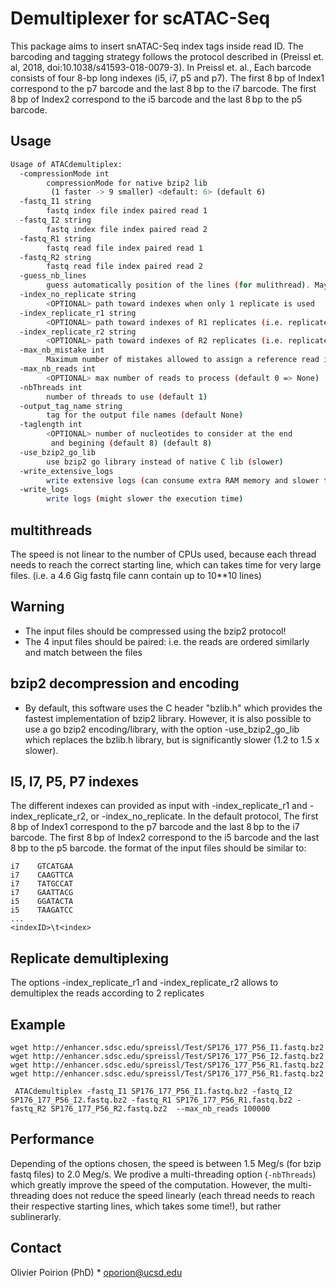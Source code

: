 # Demultiplexer for scATAC-Seq

This package aims to insert snATAC-Seq index tags inside read ID. The barcoding and tagging strategy follows the protocol described in (Preissl et. al, 2018, doi:10.1038/s41593-018-0079-3). In Preissl et. al., Each barcode consists of four 8-bp long indexes (i5, i7, p5 and p7). The first 8 bp of Index1 correspond to the p7 barcode and the last 8 bp to the i7 barcode. The first 8 bp of Index2 correspond to the i5 barcode and the last 8 bp to the p5 barcode.


## Usage

```bash
Usage of ATACdemultiplex:
  -compressionMode int
        compressionMode for native bzip2 lib
         (1 faster -> 9 smaller) <default: 6> (default 6)
  -fastq_I1 string
        fastq index file index paired read 1
  -fastq_I2 string
        fastq index file index paired read 2
  -fastq_R1 string
        fastq read file index paired read 1
  -fastq_R2 string
        fastq read file index paired read 2
  -guess_nb_lines
        guess automatically position of the lines (for mulithread). May be not safe in some situation
  -index_no_replicate string
        <OPTIONAL> path toward indexes when only 1 replicate is used
  -index_replicate_r1 string
        <OPTIONAL> path toward indexes of R1 replicates (i.e. replicate number 1)
  -index_replicate_r2 string
        <OPTIONAL> path toward indexes of R2 replicates (i.e. replicate number 2)
  -max_nb_mistake int
        Maximum number of mistakes allowed to assign a reference read id (default 2) (default 2)
  -max_nb_reads int
        <OPTIONAL> max number of reads to process (default 0 => None)
  -nbThreads int
        number of threads to use (default 1)
  -output_tag_name string
        tag for the output file names (default None)
  -taglength int
        <OPTIONAL> number of nucleotides to consider at the end
         and begining (default 8) (default 8)
  -use_bzip2_go_lib
        use bzip2 go library instead of native C lib (slower)
  -write_extensive_logs
        write extensive logs (can consume extra RAM memory and slower the process)
  -write_logs
        write logs (might slower the execution time)

```

## multithreads

The speed is not linear to the number of CPUs used, because each thread needs to reach the correct starting line, which can takes time for very large files. (i.e. a 4.6 Gig fastq file cann contain up to 10**10 lines)

## Warning
   * The input files should be compressed using the bzip2 protocol!
   * The 4 input files should be paired: i.e. the reads are ordered similarly and match between the files

## bzip2 decompression and encoding
   * By default, this software uses the C header "bzlib.h" which provides the fastest implementation of bzip2 library. However, it is also possible to use a go bzip2 encoding/library, with the option -use_bzip2_go_lib which replaces the bzlib.h library, but is significantly slower (1.2 to 1.5 x slower).

## I5, I7, P5, P7 indexes
The different indexes can provided as input with -index_replicate_r1  and -index_replicate_r2, or -index_no_replicate. In the default protocol, The first 8 bp of Index1 correspond to the p7 barcode and the last 8 bp to the i7 barcode. The first 8 bp of Index2 correspond to the i5 barcode and the last 8 bp to the p5 barcode.
the format of the input files should be similar to:
```
i7    GTCATGAA
i7    CAAGTTCA
i7    TATGCCAT
i7    GAATTACG
i5    GGATACTA
i5    TAAGATCC
...
<indexID>\t<index>
```

## Replicate demultiplexing

The options -index_replicate_r1  and -index_replicate_r2 allows to demultiplex the reads according to 2 replicates

## Example

```
wget http://enhancer.sdsc.edu/spreissl/Test/SP176_177_P56_I1.fastq.bz2
wget http://enhancer.sdsc.edu/spreissl/Test/SP176_177_P56_I2.fastq.bz2
wget http://enhancer.sdsc.edu/spreissl/Test/SP176_177_P56_R1.fastq.bz2
wget http://enhancer.sdsc.edu/spreissl/Test/SP176_177_P56_R1.fastq.bz2

 ATACdemultiplex -fastq_I1 SP176_177_P56_I1.fastq.bz2 -fastq_I2 SP176_177_P56_I2.fastq.bz2 -fastq_R1 SP176_177_P56_R1.fastq.bz2 -fastq_R2 SP176_177_P56_R2.fastq.bz2  --max_nb_reads 100000
```

## Performance

Depending of the options chosen, the speed is between 1.5 Meg/s (for bzip fastq files) to 2.0 Meg/s. We prodive a multi-threading option (`-nbThreads`) which greatly improve the speed of the computation. However, the multi-threading does not reduce the speed linearly (each thread needs to reach their respective starting lines, which takes some time!), but rather sublinerarly.


## Contact

Olivier Poirion (PhD)
	* oporion@ucsd.edu
